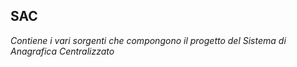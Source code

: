 ## SAC
*Contiene i vari sorgenti che compongono il progetto del Sistema di Anagrafica Centralizzato*
